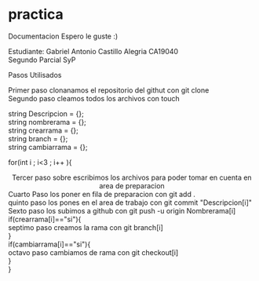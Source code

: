 # practica

Documentacion Espero le guste :)



Estudiante: Gabriel Antonio Castillo Alegria CA19040 <br>
Segundo Parcial SyP 

Pasos Utilisados 


Primer paso clonanamos el repositorio del githut con git clone <br>
Segundo paso cleamos todos los archivos con touch

string Descripcion = {};<br>
string nombrerama  = {};<br>
string crearrama   = {};<br>
string branch      = {};<br>
string cambiarrama = {};


for(int i ; i<3 ; i++ ){<br>
    <center> Tercer paso sobre escribimos los archivos para poder tomar en cuenta en area de preparacion<br> </center>
    Cuarto Paso los poner en fila de preparacion con git add .<br>
    quinto paso los pones en el area de trabajo con git commit "Descripcion[i]"<br>
    Sexto paso los subimos a github con git push -u origin Nombrerama[i]<br>
    if(crearrama[i]=="si"){<br>
        septimo paso creamos la rama con git branch[i]<br>
    }<br>
    if(cambiarrama[i]=="si"){<br>
        octavo paso cambiamos de rama con git checkout[i]<br>
    }<br>
} 
